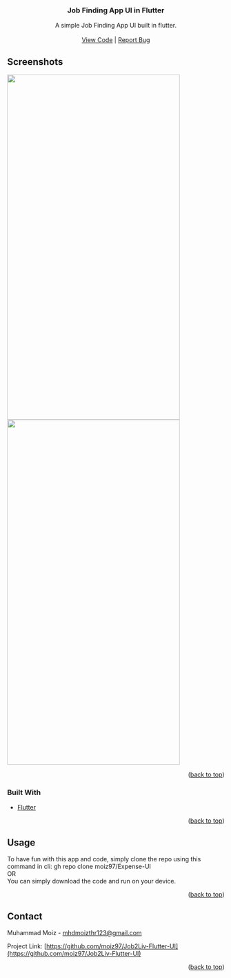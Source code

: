 <div id="top"></div>
<!--
*** Thanks for checking out the Best-README-Template. If you have a suggestion
*** that would make this better, please fork the repo and create a pull request
*** or simply open an issue with the tag "enhancement".
*** Don't forget to give the project a star!
*** Thanks again! Now go create something AMAZING! :D
-->



<!-- PROJECT SHIELDS -->
<!--
*** I'm using markdown "reference style" links for readability.
*** Reference links are enclosed in brackets [ ] instead of parentheses ( ).
*** See the bottom of this document for the declaration of the reference variables
*** for contributors-url, forks-url, etc. This is an optional, concise syntax you may use.
*** https://www.markdownguide.org/basic-syntax/#reference-style-links
-->

<!-- PROJECT LOGO -->


<h3 align="center">Job Finding App UI in Flutter</h3>

  <p align="center">
   A simple Job Finding App UI built in flutter.
    <br />
    <br />
    <a href="https://github.com/moiz97/Job2Liv-Flutter-UI">View Code</a>
    |
    <a href="https://github.com/moiz97/Job2Liv-Flutter-UI/issues">Report Bug</a>

  </p>
</div>






<!-- ABOUT THE PROJECT -->
## Screenshots

<p float="left">
<img src="https://user-images.githubusercontent.com/66901779/159730106-7e206eca-f005-4aa1-a03b-fcba4d3da9be.png" width="400" height="800">
<img src="https://user-images.githubusercontent.com/66901779/159730233-7775deb5-f711-4574-9012-4f81aac77b3d.png" width="400" height="800">
</p>



<p align="right">(<a href="#top">back to top</a>)</p>



### Built With

* [Flutter](https://flutter.dev/)


<p align="right">(<a href="#top">back to top</a>)</p>



<!-- GETTING STARTED -->
## Usage

To have fun with this app and code, simply clone the repo using this command in cli: gh repo clone moiz97/Expense-UI
<br />
OR
<br />
You can simply download the code and run on your device.


<p align="right">(<a href="#top">back to top</a>)</p>



<!-- USAGE EXAMPLES -->

<!-- CONTACT -->
## Contact

Muhammad Moiz - mhdmoizthr123@gmail.com

Project Link: [https://github.com/moiz97/Job2Liv-Flutter-UI](https://github.com/moiz97/Job2Liv-Flutter-UI)

<p align="right">(<a href="#top">back to top</a>)</p>




<!-- MARKDOWN LINKS & IMAGES -->
<!-- https://www.markdownguide.org/basic-syntax/#reference-style-links -->
[contributors-shield]: https://img.shields.io/github/contributors/github_username/repo_name.svg?style=for-the-badge
[contributors-url]: https://github.com/github_username/repo_name/graphs/contributors
[forks-shield]: https://img.shields.io/github/forks/github_username/repo_name.svg?style=for-the-badge
[forks-url]: https://github.com/github_username/repo_name/network/members
[stars-shield]: https://img.shields.io/github/stars/github_username/repo_name.svg?style=for-the-badge
[stars-url]: https://github.com/github_username/repo_name/stargazers
[issues-shield]: https://img.shields.io/github/issues/github_username/repo_name.svg?style=for-the-badge
[issues-url]: https://github.com/github_username/repo_name/issues
[license-shield]: https://img.shields.io/github/license/github_username/repo_name.svg?style=for-the-badge
[license-url]: https://github.com/github_username/repo_name/blob/master/LICENSE.txt
[linkedin-shield]: https://img.shields.io/badge/-LinkedIn-black.svg?style=for-the-badge&logo=linkedin&colorB=555
[linkedin-url]: https://linkedin.com/in/linkedin_username
[product-screenshot]: images/screenshot.png
